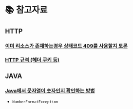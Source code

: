 # 📚 참고자료

## HTTP

### [이미 리소스가 존재하는경우 상태코드 409를 사용할지 토론](https://stackoverflow.com/questions/3825990/http-response-code-for-post-when-resource-already-exists)

### [HTTP 규격 (헤더  쿠키 등)](https://datatracker.ietf.org/doc/rfc6265/)

## JAVA

### [Java에서 문자열이 숫자인지 확인하는 방법](https://stackoverflow.com/questions/1102891/how-to-check-if-a-string-is-numeric-in-java)

* ```
  NumberFormatException
  ```

###



